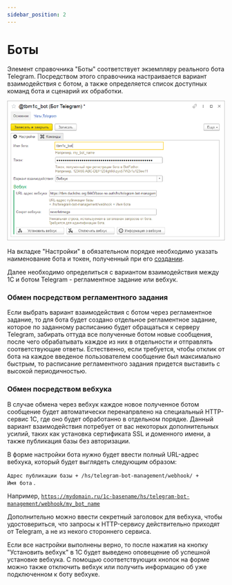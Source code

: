 ```yaml
---
sidebar_position: 2
---
```


# Боты

Элемент справочника "Боты" соответствует экземпляру реального бота Telegram. Посредством этого справочника настраивается вариант взаимодействия с ботом, а также определяется список доступных команд бота и сценарий их обработки.

![Бот Telegram в 1С](../img/telegram-bot.png)

На вкладке "Настройки" в обязательном порядке необходимо указать наименование бота и токен, полученный при его [создании](../create-bot.md).

Далее необходимо определиться с вариантом взаимодействия между 1С и ботом Telegram - регламентное задание или вебхук.

### Обмен посредством регламентного задания

Если выбрать вариант взаимодействия с ботом через регламентное задание, то для бота будет создано отдельное регламентное задание, которое по заданному расписанию будет обращаться к серверу Telegram, забирать оттуда все полученные ботом новые сообщения, после чего обрабатывать каждое из них в отдельности и отправлять соответствующие ответы. Естественно, если требуется, чтобы отклик от бота на каждое введеное пользователем сообщение был максимально быстрым, то расписание регламентного задания придется выставить с высокой периодичностью.

### Обмен посредством вебхука

В случае обмена через вебхук каждое новое полученное ботом сообщение будет автоматически перенапрвлено на специальный HTTP-сервис 1С, где оно будет обработанно в отдельном порядке. Данный вариант взаимодействия потребует от вас некоторых дополнительных усилий, таких как установка сертификата SSL и доменного имени, а также публикация базы без авторизации.

В форме настройки бота нужно будет ввести полный URL-адрес вебхука, который будет выглядеть следующим образом:

<code>Адрес публикации базы + /hs/telegram-bot-management/webhook/ + Имя бота</code>
.

Например, <code>https://mydomain.ru/1c-basename/hs/telegram-bot-management/webhook/my_bot_name</code>

Дополнительно можно ввести секретный заголовок для вебхука, чтобы удостовериться, что запросы к HTTP-сервису действительно приходят от Telegram, а не из некого стороннего сервиса.

Если все настройки выполнены верно, то после нажатия на кнопку "Установить вебхук" в 1С будет выведено оповещение об успешной установке вебхука. С помощью соответствующих кнопок на форме можно также отключить вебхук или получить информацию об уже подключенном к боту вебхуке.
